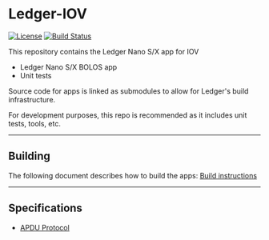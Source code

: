 # Ledger-IOV
[![License](https://img.shields.io/badge/License-Apache%202.0-blue.svg)](https://opensource.org/licenses/Apache-2.0)
[![Build Status](https://travis-ci.com/iov-one/ledger-iov.svg?branch=master)](https://travis-ci.com/iov-one/ledger-iov)

This repository contains the Ledger Nano S/X app for IOV

- Ledger Nano S/X BOLOS app
- Unit tests

Source code for apps is linked as submodules to allow for Ledger's build infrastructure.

For development purposes, this repo is recommended as it includes unit tests, tools, etc.

---------------------
## Building

The following document describes how to build the apps: [Build instructions](docs/BUILD.md)

---------------------

## Specifications

- [APDU Protocol](https://github.com/iov-one/ledger-iov-app/tree/master/docs/APDUSPEC.md)
